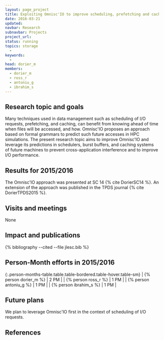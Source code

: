 ```yaml
---
layout: page_project
title: Exploiting Omnisc'IO to improve scheduling, prefetching and caching in Exascale systems
date: 2016-03-21
updated:
navbar: Research
subnavbar: Projects
project_url:
status: running
topics: storage
  -
keywords:
  -
head: dorier_m
members:
  - dorier_m
  - ross_r
  - antoniu_g
  - ibrahim_s
---
```


## Research topic and goals

Many techniques used in data management such as scheduling of I/O requests, prefetching, and caching, can benefit from knowing ahead of time when files will be accessed, and how. Omnisc'IO proposes an approach based on formal grammars to predict such future accesses in HPC simulations. The present research topic aims to improve Omnisc'IO and leverage its predictions in schedulers, burst buffers, and caching systems of future machines to prevent cross-application interference and to improve I/O performance.

## Results for 2015/2016

The Omnisc'IO approach was presented at SC 14 {% cite DorierSC14 %}. An extension of the approach was published in the TPDS journal {% cite DorierTPDS2015 %}.


## Visits and meetings

None

## Impact and publications

{% bibliography --cited --file jlesc.bib %}


## Person-Month efforts in 2015/2016

{:.person-months-table.table.table-bordered.table-hover.table-sm}
| {% person dorier_m %} | 2 PM |
| {% person ross_r %} | 1 PM |
| {% person antoniu_g %} | 1 PM |
| {% person ibrahim_s %} | 1 PM |

## Future plans

We plan to leverage Omnisc'IO first in the context of scheduling of I/O requests.

## References

